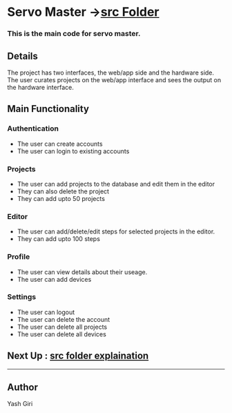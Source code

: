 # Servo Master  ->[src Folder](./src/readme.md)
### This is the main code for servo master.

## Details
The project has two interfaces, the web/app side and the hardware side.
The user curates projects on the web/app interface and sees the output on the hardware interface.

## Main Functionality
### Authentication
- The user can create accounts
- The user can login to existing accounts

### Projects
- The user can add projects to the database and edit them in the editor
- They can also delete the project
- They can add upto 50 projects

### Editor
- The user can add/delete/edit steps for selected projects in the editor.
- They can add upto 100 steps

### Profile
- The user can view details about their useage.
- The user can add devices

### Settings
- The user can logout
- The user can delete the account
- The user can delete all projects
- The user can delete all devices

## Next Up : [src folder explaination](./src/readme.md)
---
## Author
Yash Giri